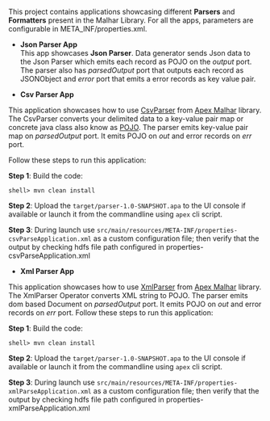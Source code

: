 This project contains applications showcasing different **Parsers** and **Formatters** present in the Malhar Library. For all the apps, parameters are configurable in META_INF/properties.xml.

* **Json Parser App**  
This app showcases **Json Parser**. Data generator sends Json data to the Json Parser which emits each record as POJO on the *output* port. The parser also has *parsedOutput* port that outputs each record as JSONObject and *error* port that emits a error records as key value pair.

* **Csv Parser App**

This application showcases how to use [CsvParser](https://datatorrent.com/docs/apidocs/com/datatorrent/contrib/parser/CsvParser.html) from [Apex Malhar](https://github.com/apache/apex-malhar) library. The CsvParser converts your delimited data to a key-value pair map or concrete java class also know as [POJO](https://en.wikipedia.org/wiki/Plain_Old_Java_Object). The parser emits key-value pair map on *parsedOutput* port. It emits POJO on *out* and error records on *err* port.

Follow these steps to run this application:

**Step 1**: Build the code:

    shell> mvn clean install

**Step 2**: Upload the `target/parser-1.0-SNAPSHOT.apa` to the UI console if available or launch it from
the commandline using `apex` cli script.

**Step 3**: During launch use `src/main/resources/META-INF/properties-csvParseApplication.xml` as a custom configuration file; then verify
that the output by checking hdfs file path configured in properties-csvParseApplication.xml

* **Xml Parser App**

This application showcases how to use [XmlParser](https://datatorrent.com/docs/apidocs/com/datatorrent/lib/parser/XmlParser.html)
from [Apex Malhar](https://github.com/apache/apex-malhar) library. The XmlParser Operator converts XML string to POJO.
The parser emits dom based Document on *parsedOutput* port. It emits POJO on *out* and error records on *err* port.
Follow these steps to run this application:

**Step 1**: Build the code:

    shell> mvn clean install

**Step 2**: Upload the `target/parser-1.0-SNAPSHOT.apa` to the UI console if available or launch it from
the commandline using `apex` cli script.

**Step 3**: During launch use `src/main/resources/META-INF/properties-xmlParseApplication.xml` as a custom configuration file; then verify
that the output by checking hdfs file path configured in properties-xmlParseApplication.xml
